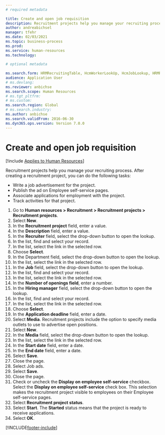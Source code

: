 ```yaml
--- 
# required metadata 
 
title: Create and open job requisition
description: Recruitment projects help you manage your recruiting process. 
author: andreabichsel
manager: tfehr 
ms.date: 02/03/2021
ms.topic: business-process 
ms.prod:  
ms.service: human-resources 
ms.technology:  
 
# optional metadata 
 
ms.search.form: HRMRecruitingTable, HcmWorkerLookUp, HcmJobLookup, HRMRecruitingMedia, HRMRecruitingJobAd, HcmPersonnelManagementWorkspace  
audience: Application User
# ms.devlang:  
ms.reviewer: anbichse
ms.search.scope: Human Resources
# ms.tgt_pltfrm:  
# ms.custom:  
ms.search.region: Global
# ms.search.industry: 
ms.author: anbichse
ms.search.validFrom: 2016-06-30 
ms.dyn365.ops.version: Version 7.0.0 
---
```


# Create and open job requisition

[!include [Applies to Human Resources](../includes/applies-to-hr.md)]

Recruitment projects help you manage your recruiting process. After creating a recruitment project, you can do the following tasks:

- Write a job advertisement for the project.
- Publish the ad on Employee self-service pages.
- Associate applications for employment with the project.
- Track activities for that project. 

1. Go to **Human resources > Recruitment > Recruitment projects > Recruitment projects**.
2. Select **New**.
3. In the **Recruitment project** field, enter a value.
4. In the **Description** field, enter a value.
5. In the **Recruiter** field, select the drop-down button to open the lookup.
6. In the list, find and select your record.
7. In the list, select the link in the selected row.
8. Choose **Select**.
9. In the Department field, select the drop-down button to open the lookup.
10. In the list, select the link in the selected row.
11. In the **Job** field, select the drop-down button to open the lookup.
12. In the list, find and select your record.
13. In the list, select the link in the selected row.
14. In the **Number of openings field**, enter a number.
15. In the **Hiring manager** field, select the drop-down button to open the lookup.
16. In the list, find and select your record.
17. In the list, select the link in the selected row.
18. Choose **Select**.
19. In the **Application deadline** field, enter a date.
20. Select **Media**. Recruitment projects include the option to specify media outlets to use to advertise open positions.  
21. Select **New**.
22. In the **Media** field, select the drop-down button to open the lookup.
23. In the list, select the link in the selected row.
24. In the **Start date** field, enter a date.
25. In the **End date** field, enter a date.
26. Select **Save**.
27. Close the page.
28. Select Job ads.
29. Select **Save**.
30. Close the page.
31. Check or uncheck the **Display on employee self-service** checkbox. Select the **Display on employee self-service** check box. This selection makes the recruitment project visible to employees on their Employee self-service pages.
32. Select **Recruitment project status**.
33. Select **Start**. The **Started** status means that the project is ready to receive applications.  
34. Select **OK**.

[!INCLUDE[footer-include](../includes/footer-banner.md)]
